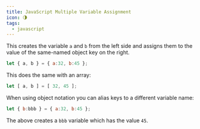 ```yaml
---
title: JavaScript Multiple Variable Assignment
icon: 🌗
tags:
  - javascript
---
```


This creates the variable `a` and `b` from the left side and assigns them to the value of the same-named object key on the right.

```js
let { a, b } = { a:32, b:45 };
```

This does the same with an array:

```js
let [ a, b ] = [ 32, 45 ];
```

When using object notation you can alias keys to a different variable name:

```js
let { b:bbb } = { a:32, b:45 };
```

The above creates a `bbb` variable which has the value `45`.
